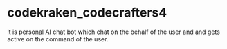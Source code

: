 # codekraken_codecrafters4
it is personal AI chat bot which chat on the behalf of the user and and gets active on the command of the user.
